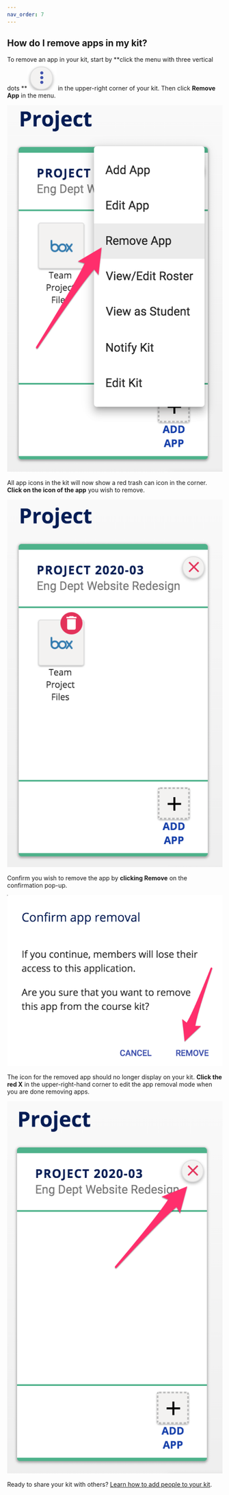 ```yaml
---
nav_order: 7
---
```


## How do I remove apps in my kit?

To remove an app in your kit, start by **click the menu with three vertical dots **![image alt text](images/image_24.png) in the upper-right corner of your kit.  Then click **Remove App** in the menu.

![image alt text](images/image_25.png)

All app icons in the kit will now show a red trash can icon in the corner.  **Click on the icon of the app** you wish to remove.

![image alt text](images/image_26.png)

Confirm you wish to remove the app by **clicking Remove** on the confirmation pop-up.

![image alt text](images/image_27.png)

The icon for the removed app should no longer display on your kit.  **Click the red X** in the upper-right-hand corner to edit the app removal mode when you are done removing apps.

![image alt text](images/image_28.png)

Ready to share your kit with others? [Learn how to add people to your kit](/how-do-i-add-people-to-my-kit.md).
